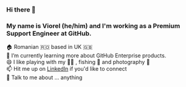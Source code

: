 ### Hi there 👋

### My name is Viorel (he/him) and I'm working as a Premium Support Engineer at GitHub.<br>



🏠 Romanian 🇷🇴 based in UK 🇬🇧 <br>
🌱 I’m currently learning more about GitHub Enterprise products.<br>
😄 I like playing with my  👧👧 ,  fishing 🎣 and photography 📸<br>
📫 Hit me up on <a href="https://www.linkedin.com/in/viorel-rudareanu-4639b08/" target="_blank">LinkedIn</a> if you'd like to connect<br>
💬 Talk to me about ... anything<br>
